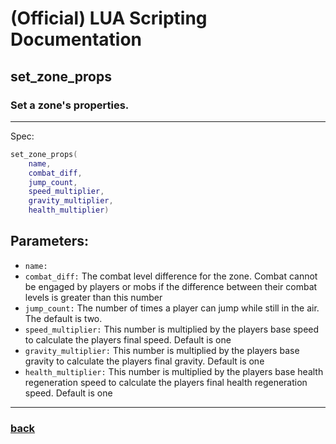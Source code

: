 
# (Official) LUA Scripting Documentation

## set_zone_props

### Set a zone's properties.
___
Spec:
```lua
set_zone_props(
	name,
	combat_diff,
	jump_count,
	speed_multiplier,
	gravity_multiplier,
	health_multiplier)
```
## Parameters:
- `name:` 
- `combat_diff:` The combat level difference for the zone. Combat cannot be engaged by players or mobs if the difference between their combat levels is greater than this number
- `jump_count:` The number of times a player can jump while still in the air. The default is two.
- `speed_multiplier:` This number is multiplied by the players base speed to calculate the players final speed. Default is one
- `gravity_multiplier:` This number is multiplied by the players base gravity to calculate the players final gravity. Default is one
- `health_multiplier:` This number is multiplied by the players base health regeneration speed to calculate the players final health regeneration speed. Default is one

___
### [back](../zones)
